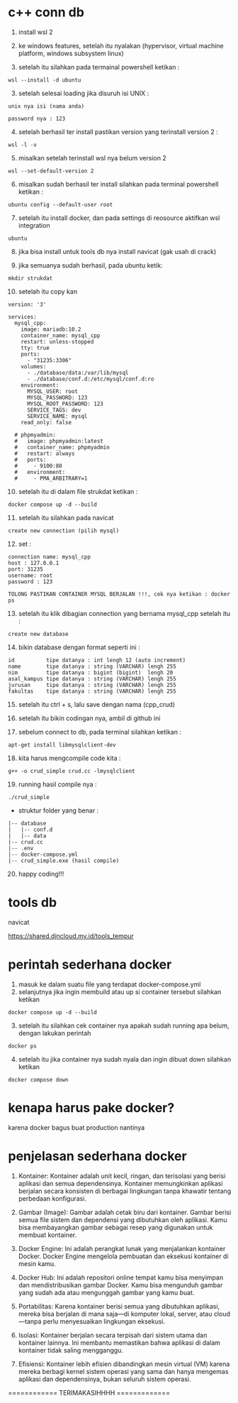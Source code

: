 # c++ conn db
1. install wsl 2

2. ke windows features, setelah itu nyalakan (hypervisor, virtual machine platform, windows subsystem linux)

3. setelah itu silahkan pada termainal powershell ketikan : 
```
wsl --install -d ubuntu
```
3. setelah selesai loading jika disuruh isi UNIX :
```
unix nya isi (nama anda)
```
```
password nya : 123
```
4. setelah berhasil ter install pastikan version yang terinstall version 2 : 
```
wsl -l -v 
```
5. misalkan setelah terinstall wsl nya belum version 2 
```
wsl --set-default-version 2
```
6. misalkan sudah berhasil ter install silahkan pada terminal powershell ketikan : 
```
ubuntu config --default-user root
```
7. setelah itu install docker, dan pada settings di reosource aktifkan wsl integration 
```
ubuntu
```
8. jika bisa install untuk tools db nya install navicat (gak usah di crack)

9. jika semuanya sudah berhasil, pada ubuntu ketik:
```
mkdir strukdat
```
10. setelah itu copy kan 
```
version: '3'

services:
  mysql_cpp:
    image: mariadb:10.2
    container_name: mysql_cpp
    restart: unless-stopped
    tty: true
    ports:
      - "31235:3306"
    volumes:
      - ./database/data:/var/lib/mysql
      - ./database/conf.d:/etc/mysql/conf.d:ro
    environment:
      MYSQL_USER: root
      MYSQL_PASSWORD: 123
      MYSQL_ROOT_PASSWORD: 123
      SERVICE_TAGS: dev
      SERVICE_NAME: mysql
    read_only: false

  # phpmyadmin:
  #   image: phpmyadmin:latest
  #   container_name: phpmyadmin
  #   restart: always
  #   ports:
  #     - 9100:80
  #   environment:
  #     - PMA_ARBITRARY=1

```
10. setelah itu di dalam file strukdat ketikan : 
```
docker compose up -d --build
```
11. setelah itu silahkan pada navicat 
```
create new connection (pilih mysql)
```
12. set : 
```
connection name: mysql_cpp
host : 127.0.0.1
port: 31235
username: root
password : 123

TOLONG PASTIKAN CONTAINER MYSQL BERJALAN !!!, cek nya ketikan : docker ps 
```
13. setelah itu klik dibagian connection yang bernama mysql_cpp setelah itu :
```
create new database
```

14. bikin database dengan format seperti ini : 
```
id          tipe datanya : int lengh 12 (auto increment)
name        tipe datanya : string (VARCHAR) lengh 255 
nim         tipe datanya : bigint (bigint)  lengh 20
asal_kampus tipe datanya : string (VARCHAR) lengh 255
jurusan     tipe datanya : string (VARCHAR) lengh 255
fakultas    tipe datanya : string (VARCHAR) lengh 255
```

15. setelah itu ctrl + s, lalu save dengan nama (cpp_crud)

16. setelah itu bikin codingan nya, ambil di github ini

17. sebelum connect to db, pada terminal silahkan ketikan : 
```
apt-get install libmysqlclient-dev
```
18. kita harus mengcompile code kita : 
```
g++ -o crud_simple crud.cc -lmysqlclient
```
19. running hasil compile nya : 
```
./crud_simple
```
- struktur folder yang benar : 
```plaintext
|-- database
|   |-- conf.d
|   |-- data
|-- crud.cc
|-- .env
|-- docker-compose.yml
|-- crud_simple.exe (hasil compile)
```


20. happy coding!!!

# tools db
navicat

https://shared.djncloud.my.id/tools_tempur

# perintah sederhana docker
1. masuk ke dalam suatu file yang terdapat docker-compose.yml
2. selanjutnya jika ingin membuild atau up si container tersebut silahkan ketikan 
```
docker compose up -d --build 
```

3. setelah itu silahkan cek container nya apakah sudah running apa belum, dengan lakukan perintah
```
docker ps 
```

4. setelah itu jika container nya sudah nyala dan ingin dibuat down silahkan ketikan 
```
docker compose down
```

# kenapa harus pake docker?
karena docker bagus buat production nantinya

# penjelasan sederhana docker 
1. Kontainer: Kontainer adalah unit kecil, ringan, dan terisolasi yang berisi aplikasi dan semua dependensinya. Kontainer memungkinkan aplikasi berjalan secara konsisten di berbagai lingkungan tanpa khawatir tentang perbedaan konfigurasi.

2. Gambar (Image): Gambar adalah cetak biru dari kontainer. Gambar berisi semua file sistem dan dependensi yang dibutuhkan oleh aplikasi. Kamu bisa membayangkan gambar sebagai resep yang digunakan untuk membuat kontainer.

3. Docker Engine: Ini adalah perangkat lunak yang menjalankan kontainer Docker. Docker Engine mengelola pembuatan dan eksekusi kontainer di mesin kamu.

4. Docker Hub: Ini adalah repositori online tempat kamu bisa menyimpan dan mendistribusikan gambar Docker. Kamu bisa mengunduh gambar yang sudah ada atau mengunggah gambar yang kamu buat.

5. Portabilitas: Karena kontainer berisi semua yang dibutuhkan aplikasi, mereka bisa berjalan di mana saja—di komputer lokal, server, atau cloud—tanpa perlu menyesuaikan lingkungan eksekusi.

6. Isolasi: Kontainer berjalan secara terpisah dari sistem utama dan kontainer lainnya. Ini membantu memastikan bahwa aplikasi di dalam kontainer tidak saling mengganggu.

7. Efisiensi: Kontainer lebih efisien dibandingkan mesin virtual (VM) karena mereka berbagi kernel sistem operasi yang sama dan hanya mengemas aplikasi dan dependensinya, bukan seluruh sistem operasi.

============ TERIMAKASIHHHH =============
